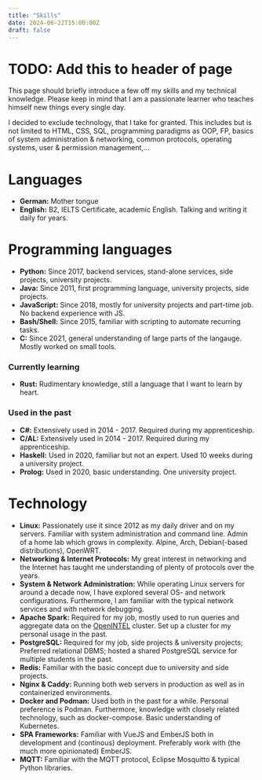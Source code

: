 ```yaml
---
title: "Skills"
date: 2024-06-22T15:00:00Z
draft: false
---
```


# TODO: Add this to header of page

This page should briefly introduce a few off my skills and my technical
knowledge. Please keep in mind that I am a passionate learner who teaches
himself new things every single day.

I decided to exclude technology, that I take for granted. This includes but is 
not limited to HTML, CSS, SQL, programming paradigms as OOP, FP, basics of
system administration & networking, common protocols, operating systems, user &
permission management,...


# Languages

* **German:** Mother tongue
* **English:** B2, IELTS Certificate, academic English. Talking and writing it daily for years.


# Programming languages

* **Python:** Since 2017, backend services, stand-alone services, side projects, university projects.
* **Java:** Since 2011, first programming language, university projects, side projects.
* **JavaScript:** Since 2018, mostly for university projects and part-time job. No backend experience with JS.
* **Bash/Shell:** Since 2015, familiar with scripting to automate recurring tasks.
* **C:** Since 2021, general understanding of large parts of the langauge. Mostly worked on small tools.


### Currently learning

* **Rust:** Rudimentary knowledge, still a language that I want to learn by heart.


### Used in the past

* **C#:** Extensively used in 2014 - 2017. Required during my apprenticeship.
* **C/AL:** Extensively used in 2014 - 2017. Required during my apprenticeship.
* **Haskell:** Used in 2020, familiar but not an expert. Used 10 weeks during a university project.
* **Prolog:** Used in 2020, basic understanding. One university project.


# Technology

* **Linux:** Passionately use it since 2012 as my daily driver and on my servers. Familiar with system administration and command line. Admin of a home lab which grows in complexity. Alpine, Arch, Debian(-based distributions), OpenWRT.
* **Networking & Internet Protocols:** My great interest in networking and the Internet has taught me understanding of plenty of protocols over the years.
* **System & Network Administration:** While operating Linux servers for around a decade now, I have explored several OS- and network configurations. Furthermore, I am familiar with the typical network services and with network debugging.
* **Apache Spark:** Required for my job, mostly used to run queries and aggregate data on the <a href="https://openintel.nl/">OpenINTEL</a> cluster. Set up a cluster for my personal usage in the past.
* **PostgreSQL:** Required for my job, side projects & university projects; Preferred relational DBMS; hosted a shared PostgreSQL service for multiple students in the past.
* **Redis:** Familiar with the basic concept due to university and side projects.
* **Nginx & Caddy:** Running both web servers in production as well as in containerized environments.
* **Docker and Podman:** Used both in the past for a while. Personal preference is Podman. Furthermore, knowledge with closely related technology, such as docker-compose. Basic understanding of Kubernetes.
* **SPA Frameworks:** Familiar with VueJS and EmberJS both in development and (continous) deployment. Preferably work with (the much more opinionated) EmberJS.
* **MQTT:** Familiar with the MQTT protocol, Eclipse Mosquitto & typical Python libraries.


